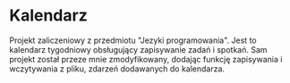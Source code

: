 # Kalendarz
Projekt zaliczeniowy z przedmiotu "Jezyki programowania". Jest to kalendarz tygodniowy obsługujący zapisywanie zadań i spotkań. Sam projekt został przeze mnie zmodyfikowany, dodając funkcję zapisywania i wczytywania z pliku, zdarzeń dodawanych do kalendarza.

